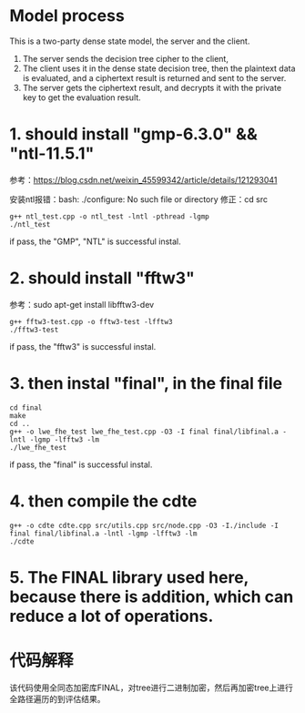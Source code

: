 
# Model process
This is a two-party dense state model, the server and the client. 
1. The server sends the decision tree cipher to the client, 
2. The client uses it in the dense state decision tree, then the plaintext data is evaluated, and a ciphertext result is returned and sent to the server. 
3. The server gets the ciphertext result, and decrypts it with the private key to get the evaluation result.


# 1. should install "gmp-6.3.0" && "ntl-11.5.1"
参考：https://blog.csdn.net/weixin_45599342/article/details/121293041 

安装ntl报错：bash: ./configure: No such file or directory
修正：cd src

    g++ ntl_test.cpp -o ntl_test -lntl -pthread -lgmp
    ./ntl_test

if pass, the "GMP", "NTL" is successful instal.

# 2. should install "fftw3"
参考：sudo apt-get install libfftw3-dev

    g++ fftw3-test.cpp -o fftw3-test -lfftw3
    ./fftw3-test 

if pass, the "fftw3" is successful instal.

# 3. then instal "final", in the final file

    cd final
    make 
    cd ..
    g++ -o lwe_fhe_test lwe_fhe_test.cpp -O3 -I final final/libfinal.a -lntl -lgmp -lfftw3 -lm
    ./lwe_fhe_test

if pass, the "final" is successful instal.

# 4. then compile the cdte

    g++ -o cdte cdte.cpp src/utils.cpp src/node.cpp -O3 -I./include -I final final/libfinal.a -lntl -lgmp -lfftw3 -lm 
    ./cdte

# 5. The FINAL library used here, because there is addition, which can reduce a lot of operations.

# 代码解释
该代码使用全同态加密库FINAL，对tree进行二进制加密，然后再加密tree上进行全路径遍历的到评估结果。